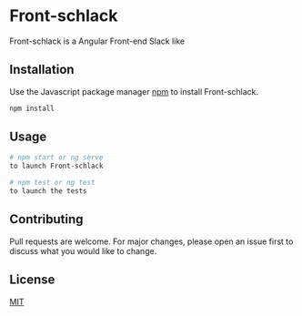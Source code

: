 # Front-schlack

Front-schlack is a Angular Front-end Slack like

## Installation

Use the Javascript package manager [npm](https://www.npmjs.com/) to install Front-schlack.

```bash
npm install
```

## Usage

```python
# npm start or ng serve
to launch Front-schlack

# npm test or ng test
to launch the tests

```

## Contributing
Pull requests are welcome. For major changes, please open an issue first to discuss what you would like to change.


## License
[MIT](https://choosealicense.com/licenses/mit/)
